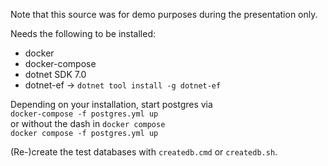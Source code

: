 Note that this source was for demo purposes during the presentation only.

Needs the following to be installed:
- docker
- docker-compose
- dotnet SDK 7.0
- dotnet-ef -> `dotnet tool install -g dotnet-ef`

Depending on your installation, start postgres via  
`docker-compose -f postgres.yml up`  
or without the dash in `docker compose`  
`docker compose -f postgres.yml up`  


(Re-)create the test databases with `createdb.cmd` or `createdb.sh`.